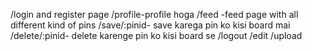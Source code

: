 /login and register page
/profile-profile hoga
/feed -feed page with all different kind of pins
/save/:pinid- save karega pin ko kisi board mai
/delete/:pinid- delete karenge pin ko kisi board se
/logout
/edit
/upload